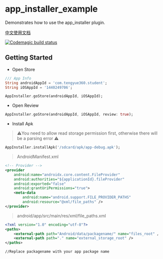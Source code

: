 # app_installer_example

Demonstrates how to use the app_installer plugin.

[中文使用文档](https://github.com/yy1300326388/app_installer/tree/master/example/README_CN.md)

[![Codemagic build status](https://api.codemagic.io/apps/5d5610bc6a6c3600097b4391/5d5610bc6a6c3600097b4390/status_badge.svg)](https://codemagic.io/apps/5d5610bc6a6c3600097b4391/5d5610bc6a6c3600097b4390/latest_build)

## Getting Started

- Open Store

```dart
/// App Info
String androidAppId = 'com.tengyue360.student';
String iOSAppId = '1440249706';

AppInstaller.goStore(androidAppId, iOSAppId);
```

- Open Review

```dart
AppInstaller.goStore(androidAppId, iOSAppId, review: true);
```

- Install Apk
> ⚠️You need to allow read storage permission first, otherwise there will be a parsing error ⚠️
```dart
AppInstaller.installApk('/sdcard/apk/app-debug.apk');
```

> AndroidManifest.xml

```xml
<!-- Provider -->
<provider
    android:name="androidx.core.content.FileProvider"
    android:authorities="${applicationId}.fileProvider"
    android:exported="false"
    android:grantUriPermissions="true">
    <meta-data
        android:name="android.support.FILE_PROVIDER_PATHS"
        android:resource="@xml/file_paths" />
</provider>
```

> android/app/src/main/res/xml/file_paths.xml
```xml
<?xml version="1.0" encoding="utf-8"?>
<paths>
    <external-path path="Android/data/packagename/" name="files_root" />
    <external-path path="." name="external_storage_root" />
</paths>

//Replace packagename with your app package name
```
